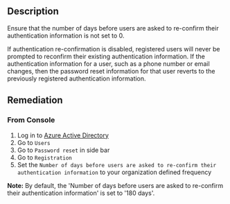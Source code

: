 ## Description

Ensure that the number of days before users are asked to re-confirm their authentication information is not set to 0.

If authentication re-confirmation is disabled, registered users will never be prompted to reconfirm their existing authentication information. If the authentication information for a user, such as a phone number or email changes, then the password reset information for that user reverts to the previously registered authentication information.

## Remediation

### From Console

1. Log in to [Azure Active Directory](https://portal.azure.com/#blade/Microsoft_AAD_IAM/ActiveDirectoryMenuBlade/Overview)
2. Go to `Users`
3. Go to `Password reset` in side bar
4. Go to `Registration`
5. Set the `Number of days before users are asked to re-confirm their authentication information` to your organization defined frequency

**Note:** By default, the 'Number of days before users are asked to re-confirm their authentication information' is set to '180 days'.
